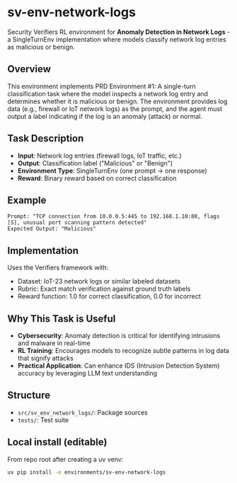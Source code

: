 # sv-env-network-logs

Security Verifiers RL environment for **Anomaly Detection in Network Logs** - a SingleTurnEnv implementation where models classify network log entries as malicious or benign.

## Overview

This environment implements PRD Environment #1: A single-turn classification task where the model inspects a network log entry and determines whether it is malicious or benign. The environment provides log data (e.g., firewall or IoT network logs) as the prompt, and the agent must output a label indicating if the log is an anomaly (attack) or normal.

## Task Description

- **Input**: Network log entries (firewall logs, IoT traffic, etc.)
- **Output**: Classification label ("Malicious" or "Benign")
- **Environment Type**: SingleTurnEnv (one prompt → one response)
- **Reward**: Binary reward based on correct classification

## Example

```
Prompt: "TCP connection from 10.0.0.5:445 to 192.168.1.10:80, flags [S], unusual port scanning pattern detected"
Expected Output: "Malicious"
```

## Implementation

Uses the Verifiers framework with:
- Dataset: IoT-23 network logs or similar labeled datasets
- Rubric: Exact match verification against ground truth labels
- Reward function: 1.0 for correct classification, 0.0 for incorrect

## Why This Task is Useful

- **Cybersecurity**: Anomaly detection is critical for identifying intrusions and malware in real-time
- **RL Training**: Encourages models to recognize subtle patterns in log data that signify attacks
- **Practical Application**: Can enhance IDS (Intrusion Detection System) accuracy by leveraging LLM text understanding

## Structure
- `src/sv_env_network_logs/`: Package sources
- `tests/`: Test suite

## Local install (editable)
From repo root after creating a uv venv:
```bash
uv pip install -e environments/sv-env-network-logs
```
